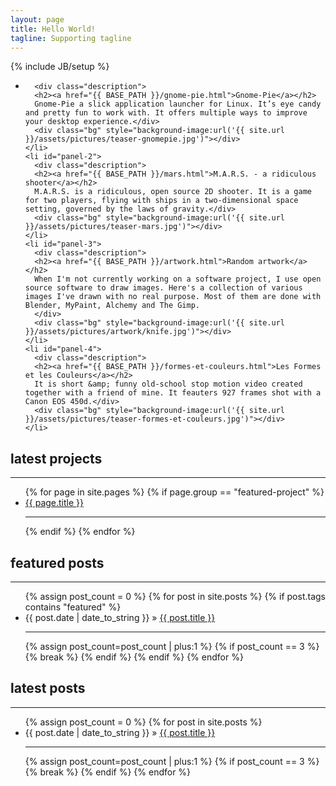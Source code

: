 ```yaml
---
layout: page
title: Hello World!
tagline: Supporting tagline
---
```

{% include JB/setup %}

<ul class='kwicks kwicks-horizontal'>
    <li id="panel-1">
        
      <div class="description">
      <h2><a href="{{ BASE_PATH }}/gnome-pie.html">Gnome-Pie</a></h2>
      Gnome-Pie a slick application launcher for Linux. It’s eye candy and pretty fun to work with. It offers multiple ways to improve your desktop experience.</div>
      <div class="bg" style="background-image:url('{{ site.url }}/assets/pictures/teaser-gnomepie.jpg')"></div>
    </li>
    <li id="panel-2">
      <div class="description">
      <h2><a href="{{ BASE_PATH }}/mars.html">M.A.R.S. - a ridiculous shooter</a></h2>
      M.A.R.S. is a ridiculous, open source 2D shooter. It is a game for two players, flying with ships in a two-dimensional space setting, governed by the laws of gravity.</div>
      <div class="bg" style="background-image:url('{{ site.url }}/assets/pictures/teaser-mars.jpg')"></div>
    </li>
    <li id="panel-3">
      <div class="description">
      <h2><a href="{{ BASE_PATH }}/artwork.html">Random artwork</a></h2>
      When I'm not currently working on a software project, I use open source software to draw images. Here's a collection of various images I've drawn with no real purpose. Most of them are done with Blender, MyPaint, Alchemy and The Gimp.
      </div>
      <div class="bg" style="background-image:url('{{ site.url }}/assets/pictures/artwork/knife.jpg')"></div>
    </li>
    <li id="panel-4">
      <div class="description">
      <h2><a href="{{ BASE_PATH }}/formes-et-couleurs.html">Les Formes et les Couleurs</a></h2>
      It is short &amp; funny old-school stop motion video created together with a friend of mine. It feauters 927 frames shot with a Canon EOS 450d.</div>
      <div class="bg" style="background-image:url('{{ site.url }}/assets/pictures/teaser-formes-et-couleurs.jpg')"></div>
    </li>
</ul>



<div class="row">
  <div class="span4">
    <h2>latest projects</h2>
    <hr>
    <ul class="sub-nav">
      {% for page in site.pages %}
      {% if page.group == "featured-project" %}
        <li><a href="{{ BASE_PATH }}{{ page.url }}">{{ page.title }}</a><hr></li>
      {% endif %}
      {% endfor %}
    </ul>

  </div>
  <div class="span4">
    <h2>featured posts</h2>
    <hr>
    <ul class="sub-nav">
      {% assign post_count = 0 %}
      {% for post in site.posts %}
        {% if post.tags contains "featured" %}
          <li><span>{{ post.date | date_to_string }}</span> &raquo; <a href="{{ BASE_PATH }}{{ post.url }}">{{ post.title }}</a><hr></li>
          {% assign post_count=post_count | plus:1 %}
          {% if post_count == 3 %}
            {% break %}
          {% endif %}
        {% endif %}
      {% endfor %}
    </ul>

  </div>
  <div class="span4">
    <h2>latest posts</h2>
    <hr>
    <ul class="sub-nav">
      {% assign post_count = 0 %}
      {% for post in site.posts %}
        <li><span>{{ post.date | date_to_string }}</span> &raquo; <a href="{{ BASE_PATH }}{{ post.url }}">{{ post.title }}</a><hr></li>
        {% assign post_count=post_count | plus:1 %}
        {% if post_count == 3 %}
          {% break %}
        {% endif %}
      {% endfor %}
    </ul>

  </div>
</div>



